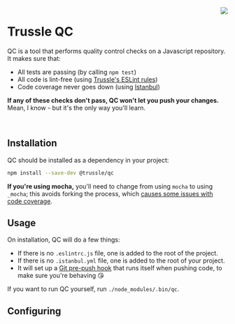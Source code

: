 <img align="right" src="http://i.dailymail.co.uk/i/pix/2010/02/09/article-1249539-005E1BF400000258-954_233x320.jpg" />

# Trussle QC

QC is a tool that performs quality control checks on a Javascript repository. It makes sure that:

- All tests are passing (by calling `npm test`)
- All code is lint-free (using [Trussle's ESLint rules](https://github.com/trussle/eslint-config-trussle))
- Code coverage never goes down (using [Istanbul](https://github.com/gotwarlost/istanbul))

**If any of these checks don't pass, QC won't let you push your changes.** 
Mean, I know - but it's the only way you'll learn.

<br style="clear: both;" />

## Installation

QC should be installed as a dependency in your project:

```sh
npm install --save-dev @trussle/qc
```

**If you're using mocha,** you'll need to change from using `mocha` to using `_mocha`; this avoids forking the process, which [causes some issues with code coverage](https://github.com/gotwarlost/istanbul/issues/44).

## Usage

On installation, QC will do a few things:
- If there is no `.eslintrc.js` file, one is added to the root of the project.
- If there is no `.istanbul.yml` file, one is added to the root of your project.
- It will set up a [Git pre-push hook](https://git-scm.com/book/en/v2/Customizing-Git-Git-Hooks) that runs itself when pushing code, to make sure you're behaving 😘

If you want to run QC yourself, run `./node_modules/.bin/qc`.

## Configuring



